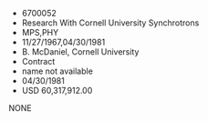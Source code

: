 * 6700052
* Research With Cornell University Synchrotrons
* MPS,PHY
* 11/27/1967,04/30/1981
* B. McDaniel, Cornell University
* Contract
*   name not available
* 04/30/1981
* USD 60,317,912.00

NONE
